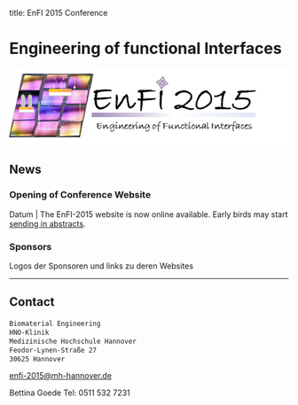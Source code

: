 title: EnFI 2015 Conference

Engineering of functional Interfaces
====================================

![Logo](enfi-2015/logo.png)

News
----

### Opening of Conference Website

Datum | The EnFI-2015 website is now online available.
Early birds may start [sending in abstracts](enfi-2015/abstractsubmission.html).

### Sponsors

Logos der Sponsoren und links zu deren Websites


***

Contact
-------

```
Biomaterial Engineering
HNO-Klinik
Medizinische Hochschule Hannover
Feodor-Lynen-Straße 27
30625 Hannover
```

<enfi-2015@mh-hannover.de>

Bettina Goede
Tel: 0511 532 7231